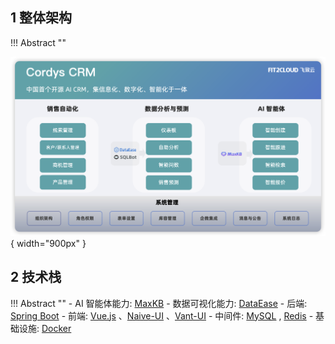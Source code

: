 ## 1 整体架构

!!! Abstract ""

![整体架构](./img/index/system-arch.png){ width="900px" }

## 2 技术栈

!!! Abstract ""
    -  AI 智能体能力: [MaxKB](https://github.com/1Panel-dev/MaxKB)
    -  数据可视化能力: [DataEase](https://github.com/dataease/dataease)
    -  后端: [Spring Boot](https://spring.io/projects/spring-boot)
    -  前端: [Vue.js](https://vuejs.org/) 、[Naive-UI](https://www.naiveui.com/) 、[Vant-UI](https://vant-ui.github.io/)
    -  中间件: [MySQL](https://www.mysql.com/) , [Redis](https://redis.com/)
    -  基础设施: [Docker](https://www.docker.com/)
